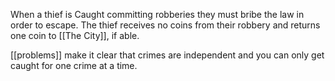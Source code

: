 When a thief is Caught committing robberies they must bribe the law in order to escape. The thief receives no coins from their robbery and returns one coin to [[The City]], if able.

[[problems]] make it clear that crimes are independent and you can only get caught for one crime at a time.